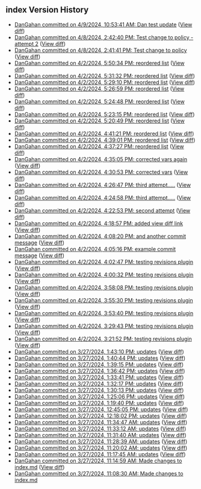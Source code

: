 ## index Version History

* [DanGahan committed on 4/9/2024, 10:53:41 AM: Dan test update](https://github.com/DanGahanCGI/DanGahanCGI.github.io/commit/c03ca0ad310b6195dc545b8487c17360a482b304) ([View diff](https://github.com/DanGahanCGI/DanGahanCGI.github.io/compare/1c1cb2007fc7f720e1a3f9c6002b9eef5cee91b4...c03ca0ad310b6195dc545b8487c17360a482b304))
* [DanGahan committed on 4/8/2024, 2:42:40 PM: Test change to policy - attempt 2](https://github.com/DanGahanCGI/DanGahanCGI.github.io/commit/d0f05becde8e7b8b4d429076b35b58cc32b334a3) ([View diff](https://github.com/DanGahanCGI/DanGahanCGI.github.io/compare/8d59a21ee0c71bfef1f9fade04e2eed22acd8ff6...d0f05becde8e7b8b4d429076b35b58cc32b334a3))
* [DanGahan committed on 4/8/2024, 2:41:41 PM: Test change to policy](https://github.com/DanGahanCGI/DanGahanCGI.github.io/commit/8d59a21ee0c71bfef1f9fade04e2eed22acd8ff6) ([View diff](https://github.com/DanGahanCGI/DanGahanCGI.github.io/compare/1f22ce18a6e7c427b7b8bd264403679d00f5fe1c...8d59a21ee0c71bfef1f9fade04e2eed22acd8ff6))
* [DanGahan committed on 4/2/2024, 5:50:34 PM: reordered list](https://github.com/DanGahanCGI/DanGahanCGI.github.io/commit/1f22ce18a6e7c427b7b8bd264403679d00f5fe1c) ([View diff](https://github.com/DanGahanCGI/DanGahanCGI.github.io/compare/d2655fe63c49669a856f5f7a24d494901eccbd31...1f22ce18a6e7c427b7b8bd264403679d00f5fe1c))
* [DanGahan committed on 4/2/2024, 5:31:32 PM: reordered list](https://github.com/DanGahanCGI/DanGahanCGI.github.io/commit/d2655fe63c49669a856f5f7a24d494901eccbd31) ([View diff](https://github.com/DanGahanCGI/DanGahanCGI.github.io/compare/487d84c95a41ad0ee4cd3df2cf4965ec98394296...d2655fe63c49669a856f5f7a24d494901eccbd31))
* [DanGahan committed on 4/2/2024, 5:29:10 PM: reordered list](https://github.com/DanGahanCGI/DanGahanCGI.github.io/commit/487d84c95a41ad0ee4cd3df2cf4965ec98394296) ([View diff](https://github.com/DanGahanCGI/DanGahanCGI.github.io/compare/808733ed9663320d967ac9f48eb2a8460600678a...487d84c95a41ad0ee4cd3df2cf4965ec98394296))
* [DanGahan committed on 4/2/2024, 5:26:59 PM: reordered list](https://github.com/DanGahanCGI/DanGahanCGI.github.io/commit/808733ed9663320d967ac9f48eb2a8460600678a) ([View diff](https://github.com/DanGahanCGI/DanGahanCGI.github.io/compare/c8512d5e3a9729151e268b691637bdfab75e49b7...808733ed9663320d967ac9f48eb2a8460600678a))
* [DanGahan committed on 4/2/2024, 5:24:48 PM: reordered list](https://github.com/DanGahanCGI/DanGahanCGI.github.io/commit/c8512d5e3a9729151e268b691637bdfab75e49b7) ([View diff](https://github.com/DanGahanCGI/DanGahanCGI.github.io/compare/a2fab384cd8b3e46d81a24606c623a7ea41124b4...c8512d5e3a9729151e268b691637bdfab75e49b7))
* [DanGahan committed on 4/2/2024, 5:23:15 PM: reordered list](https://github.com/DanGahanCGI/DanGahanCGI.github.io/commit/a2fab384cd8b3e46d81a24606c623a7ea41124b4) ([View diff](https://github.com/DanGahanCGI/DanGahanCGI.github.io/compare/ca50dacd216e7053d9a070e35f261cbb45cab140...a2fab384cd8b3e46d81a24606c623a7ea41124b4))
* [DanGahan committed on 4/2/2024, 5:20:49 PM: reordered list](https://github.com/DanGahanCGI/DanGahanCGI.github.io/commit/ca50dacd216e7053d9a070e35f261cbb45cab140) ([View diff](https://github.com/DanGahanCGI/DanGahanCGI.github.io/compare/c302bacb6002be9fd053a868331accad09862792...ca50dacd216e7053d9a070e35f261cbb45cab140))
* [DanGahan committed on 4/2/2024, 4:41:21 PM: reordered list](https://github.com/DanGahanCGI/DanGahanCGI.github.io/commit/c302bacb6002be9fd053a868331accad09862792) ([View diff](https://github.com/DanGahanCGI/DanGahanCGI.github.io/compare/b10011dcee656a910d29aad3e966a89857aff550...c302bacb6002be9fd053a868331accad09862792))
* [DanGahan committed on 4/2/2024, 4:39:01 PM: reordered list](https://github.com/DanGahanCGI/DanGahanCGI.github.io/commit/b10011dcee656a910d29aad3e966a89857aff550) ([View diff](https://github.com/DanGahanCGI/DanGahanCGI.github.io/compare/52e06ccced8a50ffac40f220e31485394a9fbf44...b10011dcee656a910d29aad3e966a89857aff550))
* [DanGahan committed on 4/2/2024, 4:37:27 PM: reordered list](https://github.com/DanGahanCGI/DanGahanCGI.github.io/commit/52e06ccced8a50ffac40f220e31485394a9fbf44) ([View diff](https://github.com/DanGahanCGI/DanGahanCGI.github.io/compare/52a1ac777789ae2251ea5cc91bb3577179d2bfaa...52e06ccced8a50ffac40f220e31485394a9fbf44))
* [DanGahan committed on 4/2/2024, 4:35:05 PM: corrected vars again](https://github.com/DanGahanCGI/DanGahanCGI.github.io/commit/52a1ac777789ae2251ea5cc91bb3577179d2bfaa) ([View diff](https://github.com/DanGahanCGI/DanGahanCGI.github.io/compare/f2c3397ab23961b55ff8e5d43b129c672d833c96...52a1ac777789ae2251ea5cc91bb3577179d2bfaa))
* [DanGahan committed on 4/2/2024, 4:30:53 PM: corrected vars](https://github.com/DanGahanCGI/DanGahanCGI.github.io/commit/f2c3397ab23961b55ff8e5d43b129c672d833c96) ([View diff](https://github.com/DanGahanCGI/DanGahanCGI.github.io/compare/bd82708018daaca0e10d144eacd40a0525283cd2...f2c3397ab23961b55ff8e5d43b129c672d833c96))
* [DanGahan committed on 4/2/2024, 4:26:47 PM: third attempt.....](https://github.com/DanGahanCGI/DanGahanCGI.github.io/commit/bd82708018daaca0e10d144eacd40a0525283cd2) ([View diff](https://github.com/DanGahanCGI/DanGahanCGI.github.io/compare/54001393b7131daaf61e407287ac5afb9e3d0279...bd82708018daaca0e10d144eacd40a0525283cd2))
* [DanGahan committed on 4/2/2024, 4:24:58 PM: third attempt.....](https://github.com/DanGahanCGI/DanGahanCGI.github.io/commit/54001393b7131daaf61e407287ac5afb9e3d0279) ([View diff](https://github.com/DanGahanCGI/DanGahanCGI.github.io/compare/532403dcf12d06beec6dc8951135066132528929...54001393b7131daaf61e407287ac5afb9e3d0279))
* [DanGahan committed on 4/2/2024, 4:22:53 PM: second attempt](https://github.com/DanGahanCGI/DanGahanCGI.github.io/commit/532403dcf12d06beec6dc8951135066132528929) ([View diff](https://github.com/DanGahanCGI/DanGahanCGI.github.io/compare/1d11cfcf0e8dcd4c82958477a36f7835b37d30dc...532403dcf12d06beec6dc8951135066132528929))
* [DanGahan committed on 4/2/2024, 4:18:57 PM: added view diff link](https://github.com/DanGahanCGI/DanGahanCGI.github.io/commit/1d11cfcf0e8dcd4c82958477a36f7835b37d30dc) ([View diff](https://github.com/DanGahanCGI/DanGahanCGI.github.io/compare/cb61b9d235bc75c1233049c7cc53714b4f2c8d47...1d11cfcf0e8dcd4c82958477a36f7835b37d30dc))
* [DanGahan committed on 4/2/2024, 4:08:20 PM: and another commit message](https://github.com/DanGahanCGI/DanGahanCGI.github.io/commit/cb61b9d235bc75c1233049c7cc53714b4f2c8d47) ([View diff](https://github.com/DanGahanCGI/DanGahanCGI.github.io/compare/e10b0c3dd83cb46ad5b5f39776c1ba0f7ae494bd...cb61b9d235bc75c1233049c7cc53714b4f2c8d47))
* [DanGahan committed on 4/2/2024, 4:05:16 PM: example commit message](https://github.com/DanGahanCGI/DanGahanCGI.github.io/commit/e10b0c3dd83cb46ad5b5f39776c1ba0f7ae494bd) ([View diff](https://github.com/DanGahanCGI/DanGahanCGI.github.io/compare/4e0f84251fda5972580a7216642adc997263f8b1...e10b0c3dd83cb46ad5b5f39776c1ba0f7ae494bd))
* [DanGahan committed on 4/2/2024, 4:02:47 PM: testing revisions plugin](https://github.com/DanGahanCGI/DanGahanCGI.github.io/commit/4e0f84251fda5972580a7216642adc997263f8b1) ([View diff](https://github.com/DanGahanCGI/DanGahanCGI.github.io/compare/d6d892cfa2866eecc85bd78aceb7e771d615015f...4e0f84251fda5972580a7216642adc997263f8b1))
* [DanGahan committed on 4/2/2024, 4:00:32 PM: testing revisions plugin](https://github.com/DanGahanCGI/DanGahanCGI.github.io/commit/d6d892cfa2866eecc85bd78aceb7e771d615015f) ([View diff](https://github.com/DanGahanCGI/DanGahanCGI.github.io/compare/a402f48a58ea5f5457012a9bf9300e442a07bb9d...d6d892cfa2866eecc85bd78aceb7e771d615015f))
* [DanGahan committed on 4/2/2024, 3:58:08 PM: testing revisions plugin](https://github.com/DanGahanCGI/DanGahanCGI.github.io/commit/a402f48a58ea5f5457012a9bf9300e442a07bb9d) ([View diff](https://github.com/DanGahanCGI/DanGahanCGI.github.io/compare/dd25e80a78531134689038bae2a15d89bb90a37d...a402f48a58ea5f5457012a9bf9300e442a07bb9d))
* [DanGahan committed on 4/2/2024, 3:55:30 PM: testing revisions plugin](https://github.com/DanGahanCGI/DanGahanCGI.github.io/commit/dd25e80a78531134689038bae2a15d89bb90a37d) ([View diff](https://github.com/DanGahanCGI/DanGahanCGI.github.io/compare/812169a1af3688bdbd4244fb1ca2f0da894c48b6...dd25e80a78531134689038bae2a15d89bb90a37d))
* [DanGahan committed on 4/2/2024, 3:53:40 PM: testing revisions plugin](https://github.com/DanGahanCGI/DanGahanCGI.github.io/commit/812169a1af3688bdbd4244fb1ca2f0da894c48b6) ([View diff](https://github.com/DanGahanCGI/DanGahanCGI.github.io/compare/0fd2b97cc5f5c73ea6432023672ce6d2b9340e69...812169a1af3688bdbd4244fb1ca2f0da894c48b6))
* [DanGahan committed on 4/2/2024, 3:29:43 PM: testing revisions plugin](https://github.com/DanGahanCGI/DanGahanCGI.github.io/commit/0fd2b97cc5f5c73ea6432023672ce6d2b9340e69) ([View diff](https://github.com/DanGahanCGI/DanGahanCGI.github.io/compare/458669e758f490b3ccab52738d86ea758aa223b6...0fd2b97cc5f5c73ea6432023672ce6d2b9340e69))
* [DanGahan committed on 4/2/2024, 3:21:52 PM: testing revisions plugin](https://github.com/DanGahanCGI/DanGahanCGI.github.io/commit/5c36cd2299770c5a9f3fb7555660613a784e2c2d) ([View diff](https://github.com/DanGahanCGI/DanGahanCGI.github.io/compare/dc52fc04be71f3ff208b7f1fa02528f672873bc1...5c36cd2299770c5a9f3fb7555660613a784e2c2d))
* [DanGahan committed on 3/27/2024, 1:43:10 PM: updates](https://github.com/DanGahanCGI/DanGahanCGI.github.io/commit/a7539f720e94442b585c5388125c4a00231f8933) ([View diff](https://github.com/DanGahanCGI/DanGahanCGI.github.io/compare/7484f42b8d016fde743b08f1feac02446017eb8f...a7539f720e94442b585c5388125c4a00231f8933))
* [DanGahan committed on 3/27/2024, 1:40:44 PM: updates](https://github.com/DanGahanCGI/DanGahanCGI.github.io/commit/7484f42b8d016fde743b08f1feac02446017eb8f) ([View diff](https://github.com/DanGahanCGI/DanGahanCGI.github.io/compare/7424f0cbb2149b5e5ad1fcc2555bff9b036369d6...7484f42b8d016fde743b08f1feac02446017eb8f))
* [DanGahan committed on 3/27/2024, 1:39:15 PM: updates](https://github.com/DanGahanCGI/DanGahanCGI.github.io/commit/7424f0cbb2149b5e5ad1fcc2555bff9b036369d6) ([View diff](https://github.com/DanGahanCGI/DanGahanCGI.github.io/compare/81d95857340077f60ead2dbdd96cc3f7a694b8f0...7424f0cbb2149b5e5ad1fcc2555bff9b036369d6))
* [DanGahan committed on 3/27/2024, 1:36:42 PM: updates](https://github.com/DanGahanCGI/DanGahanCGI.github.io/commit/81d95857340077f60ead2dbdd96cc3f7a694b8f0) ([View diff](https://github.com/DanGahanCGI/DanGahanCGI.github.io/compare/ef78d072c2c142ba5267c471845d5e74afd81441...81d95857340077f60ead2dbdd96cc3f7a694b8f0))
* [DanGahan committed on 3/27/2024, 1:33:41 PM: updates](https://github.com/DanGahanCGI/DanGahanCGI.github.io/commit/ef78d072c2c142ba5267c471845d5e74afd81441) ([View diff](https://github.com/DanGahanCGI/DanGahanCGI.github.io/compare/accbc4718bdca981fb56020bb684675a89736f74...ef78d072c2c142ba5267c471845d5e74afd81441))
* [DanGahan committed on 3/27/2024, 1:32:17 PM: updates](https://github.com/DanGahanCGI/DanGahanCGI.github.io/commit/accbc4718bdca981fb56020bb684675a89736f74) ([View diff](https://github.com/DanGahanCGI/DanGahanCGI.github.io/compare/58a4f1c8d6c28711c36ada201e8a406a92e98502...accbc4718bdca981fb56020bb684675a89736f74))
* [DanGahan committed on 3/27/2024, 1:30:13 PM: updates](https://github.com/DanGahanCGI/DanGahanCGI.github.io/commit/58a4f1c8d6c28711c36ada201e8a406a92e98502) ([View diff](https://github.com/DanGahanCGI/DanGahanCGI.github.io/compare/65a10ee3d94aef49a0a0895c510bb84cb2705745...58a4f1c8d6c28711c36ada201e8a406a92e98502))
* [DanGahan committed on 3/27/2024, 1:25:06 PM: updates](https://github.com/DanGahanCGI/DanGahanCGI.github.io/commit/65a10ee3d94aef49a0a0895c510bb84cb2705745) ([View diff](https://github.com/DanGahanCGI/DanGahanCGI.github.io/compare/cb10889b800c4c30ea03ca7dca8af4c5b0b42dac...65a10ee3d94aef49a0a0895c510bb84cb2705745))
* [DanGahan committed on 3/27/2024, 1:19:40 PM: updates](https://github.com/DanGahanCGI/DanGahanCGI.github.io/commit/abe024c6630aab6f17ae7f30bd5ee92a51224f86) ([View diff](https://github.com/DanGahanCGI/DanGahanCGI.github.io/compare/04d3f236d776e778f307c1cabd7807c41af98db3...abe024c6630aab6f17ae7f30bd5ee92a51224f86))
* [DanGahan committed on 3/27/2024, 12:45:05 PM: updates](https://github.com/DanGahanCGI/DanGahanCGI.github.io/commit/ab49f4b6eabbedf0eceec4409f873ea60b9a2614) ([View diff](https://github.com/DanGahanCGI/DanGahanCGI.github.io/compare/96cd25f78c330d98042be215fb3f6a4a9e844761...ab49f4b6eabbedf0eceec4409f873ea60b9a2614))
* [DanGahan committed on 3/27/2024, 12:18:02 PM: updates](https://github.com/DanGahanCGI/DanGahanCGI.github.io/commit/e151a2dd7bec99f53ffbaafc50195505bfb733ab) ([View diff](https://github.com/DanGahanCGI/DanGahanCGI.github.io/compare/9fd7e05f4cd53e6d41b7c2d2a0a8b6956dc5e9b9...e151a2dd7bec99f53ffbaafc50195505bfb733ab))
* [DanGahan committed on 3/27/2024, 11:34:47 AM: updates](https://github.com/DanGahanCGI/DanGahanCGI.github.io/commit/f4d63cb2339971b27a1c44823829f010b37844b5) ([View diff](https://github.com/DanGahanCGI/DanGahanCGI.github.io/compare/19f3e19be1a6d7ca284508988e4030a3f5eaeb56...f4d63cb2339971b27a1c44823829f010b37844b5))
* [DanGahan committed on 3/27/2024, 11:33:12 AM: updates](https://github.com/DanGahanCGI/DanGahanCGI.github.io/commit/19f3e19be1a6d7ca284508988e4030a3f5eaeb56) ([View diff](https://github.com/DanGahanCGI/DanGahanCGI.github.io/compare/a8300007706eab1b43dc0cc3eb06e674617e4c3b...19f3e19be1a6d7ca284508988e4030a3f5eaeb56))
* [DanGahan committed on 3/27/2024, 11:31:40 AM: updates](https://github.com/DanGahanCGI/DanGahanCGI.github.io/commit/a8300007706eab1b43dc0cc3eb06e674617e4c3b) ([View diff](https://github.com/DanGahanCGI/DanGahanCGI.github.io/compare/ecba0a6d4f36e825da19c8a21d90671bbaffe938...a8300007706eab1b43dc0cc3eb06e674617e4c3b))
* [DanGahan committed on 3/27/2024, 11:28:39 AM: updates](https://github.com/DanGahanCGI/DanGahanCGI.github.io/commit/ecba0a6d4f36e825da19c8a21d90671bbaffe938) ([View diff](https://github.com/DanGahanCGI/DanGahanCGI.github.io/compare/f33d1be4dedf8afa4999e71396b3bc0a1863eeaa...ecba0a6d4f36e825da19c8a21d90671bbaffe938))
* [DanGahan committed on 3/27/2024, 11:20:02 AM: updates](https://github.com/DanGahanCGI/DanGahanCGI.github.io/commit/f33d1be4dedf8afa4999e71396b3bc0a1863eeaa) ([View diff](https://github.com/DanGahanCGI/DanGahanCGI.github.io/compare/87c514f69b513bacfa88f00d8c8b3c4b82f08004...f33d1be4dedf8afa4999e71396b3bc0a1863eeaa))
* [DanGahan committed on 3/27/2024, 11:17:45 AM: updates](https://github.com/DanGahanCGI/DanGahanCGI.github.io/commit/87c514f69b513bacfa88f00d8c8b3c4b82f08004) ([View diff](https://github.com/DanGahanCGI/DanGahanCGI.github.io/compare/9b155ca035d7e7b554ed7a5450ee9981db93e7ea...87c514f69b513bacfa88f00d8c8b3c4b82f08004))
* [DanGahan committed on 3/27/2024, 11:14:59 AM: Made changes to index.md](https://github.com/DanGahanCGI/DanGahanCGI.github.io/commit/9b155ca035d7e7b554ed7a5450ee9981db93e7ea) ([View diff](https://github.com/DanGahanCGI/DanGahanCGI.github.io/compare/e2941494f3a71c653b7ee28da2c205326a17c38f...9b155ca035d7e7b554ed7a5450ee9981db93e7ea))
* [DanGahan committed on 3/27/2024, 11:08:30 AM: Made changes to index.md](https://github.com/DanGahanCGI/DanGahanCGI.github.io/commit/e2941494f3a71c653b7ee28da2c205326a17c38f)
